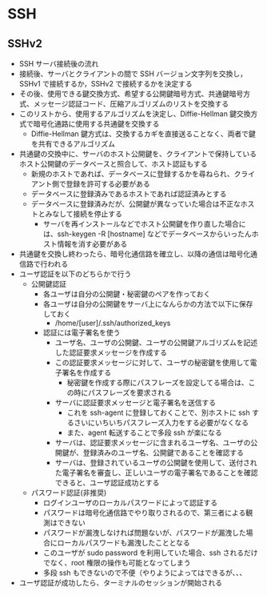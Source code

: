 # SSH

## SSHv2

- SSH サーバ接続後の流れ
- 接続後、サーバとクライアントの間で SSH バージョン文字列を交換し，SSHv1 で接続するか，SSHv2 で接続するかを決定する
- その後、使用できる鍵交換方式、希望する公開鍵暗号方式、共通鍵暗号方式、メッセージ認証コード、圧縮アルゴリズムのリストを交換する
- このリストから、使用するアルゴリズムを決定し、Diffie-Hellman 鍵交換方式で暗号化通路に使用する共通鍵を交換する
  - Diffie-Hellman 鍵方式は、交換するカギを直接送ることなく、両者で鍵を共有できるアルゴリズム
- 共通鍵の交換中に、サーバのホスト公開鍵を、クライアントで保持しているホスト公開鍵のデータベースと照合して、ホスト認証もする
  - 新規のホストであれば、データベースに登録するかを尋ねられ、クライアント側で登録を許可する必要がある
  - データベースに登録済みであるホストであれば認証済みとする
  - データベースに登録済みだが、公開鍵が異なっていた場合は不正なホストとみなして接続を停止する
    - サーバを再インストールなどでホスト公開鍵を作り直した場合には、ssh-keygen -R [hostname] などでデータベースからいったんホスト情報を消す必要がある
- 共通鍵を交換し終わったら、暗号化通信路を確立し、以降の通信は暗号化通信路で行われる
- ユーザ認証を以下のどちらかで行う
  - 公開鍵認証
    - 各ユーザは自分の公開鍵・秘密鍵のペアを作っておく
    - 各ユーザは自分の公開鍵をサーバ上になんらかの方法で以下に保存しておく
      - /home/[user]/.ssh/authorized_keys
    - 認証には電子署名を使う
      - ユーザ名、ユーザの公開鍵、ユーザの公開鍵アルゴリズムを記述した認証要求メッセージを作成する
      - この認証要求メッセージに対して、ユーザの秘密鍵を使用して電子署名を作成する
        - 秘密鍵を作成する際にパスフレーズを設定してる場合は、この時にパスフレーズを要求される
      - サーバに認証要求メッセージと電子署名を送信する
        - これを ssh-agent に登録しておくことで、別ホストに ssh するさいにいちいちパスフレーズ入力をする必要がなくなる
        - また、agent 転送することで多段 ssh が楽になる
      - サーバは、認証要求メッセージに含まれるユーザ名、ユーザの公開鍵が、登録済みのユーザ名、公開鍵であることを確認する
      - サーバは、登録されているユーザの公開鍵を使用して、送付された電子署名を審査し、正しいユーザの電子署名であることを確認できると、ユーザ認証成功とする
  - パスワード認証(非推奨)
    - ログインユーザのローカルパスワードによって認証する
    - パスワードは暗号化通信路でやり取りされるので、第三者による観測はできない
    - パスワードが漏洩しなければ問題ないが、パスワードが漏洩した場合にローカルパスワードも漏洩したこととなる
    - このユーザが sudo password を利用していた場合、ssh されるだけでなく、root 権限の操作も可能となってしまう
    - 多段 ssh もできないので不便（やりようによってはできるが、、、
- ユーザ認証が成功したら、ターミナルのセッションが開始される
